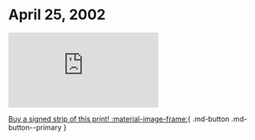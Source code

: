 # April 25, 2002

![](https://www.achewood.com/comic.php?date=04252002)

[Buy a signed strip of this print! :material-image-frame:](https://achewood-holiday-pop-up.myshopify.com/products/strip#04282002){ .md-button .md-button--primary }
